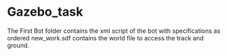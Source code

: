 # Gazebo_task
The First Bot folder contains the xml script of the bot with specifications as ordered
new_work.sdf contains the world file to access the track and ground.
